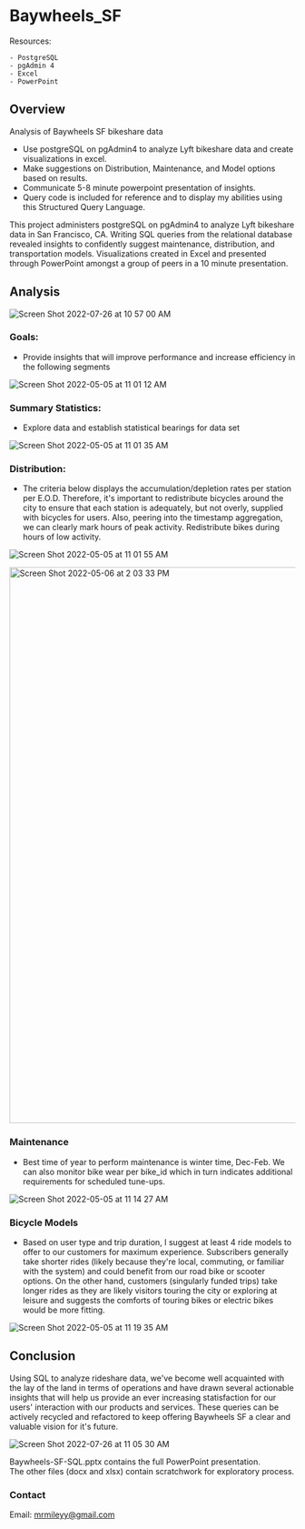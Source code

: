 # Baywheels_SF
Resources:

    - PostgreSQL
    - pgAdmin 4
    - Excel
    - PowerPoint

## Overview

Analysis of Baywheels SF bikeshare data

- Use postgreSQL on pgAdmin4 to analyze Lyft bikeshare data and create visualizations in excel.
- Make suggestions on Distribution, Maintenance, and Model options based on results.
- Communicate 5-8 minute powerpoint presentation of insights.
- Query code is included for reference and to display my abilities using this Structured Query Language.

This project administers postgreSQL on pgAdmin4 to analyze Lyft bikeshare data in San Francisco, CA. Writing SQL queries from the relational database revealed insights to confidently suggest maintenance, distribution, and transportation models. Visualizations created in Excel and presented through PowerPoint amongst a group of peers in a 10 minute presentation.

## Analysis

![Screen Shot 2022-07-26 at 10 57 00 AM](https://user-images.githubusercontent.com/100544761/181054244-8879294b-2d2f-4d65-9778-d38b34150d4c.png)

### Goals:

- Provide insights that will improve performance and increase efficiency in the following segments

![Screen Shot 2022-05-05 at 11 01 12 AM](https://user-images.githubusercontent.com/100544761/166965001-88bfbcac-390c-4ece-8ca6-fcfbdbf7b444.png)

### Summary Statistics:

- Explore data and establish statistical bearings for data set

![Screen Shot 2022-05-05 at 11 01 35 AM](https://user-images.githubusercontent.com/100544761/166965109-990c90ab-9851-436f-a686-1c2fa7d2ed52.png)

### Distribution:

- The criteria below displays the accumulation/depletion rates per station per E.O.D.  Therefore, it's important to redistribute bicycles around the city to ensure that each station is adequately, but not overly, supplied with bicycles for users.  Also, peering into the timestamp aggregation, we can clearly mark hours of peak activity.  Redistribute bikes during hours of low activity.

![Screen Shot 2022-05-05 at 11 01 55 AM](https://user-images.githubusercontent.com/100544761/166965247-1776fef4-62c4-4934-bbd7-22f14f684f60.png)

<img width="978" alt="Screen Shot 2022-05-06 at 2 03 33 PM" src="https://user-images.githubusercontent.com/100544761/167201693-36f2ba12-9374-4228-915e-fa46a9d3faf3.png">

### Maintenance

- Best time of year to perform maintenance is winter time, Dec-Feb.  We can also monitor bike wear per bike_id which in turn indicates additional requirements for scheduled tune-ups.

![Screen Shot 2022-05-05 at 11 14 27 AM](https://user-images.githubusercontent.com/100544761/166967079-2e543566-5bd9-45f8-a953-40ac7dc2850f.png)

### Bicycle Models

- Based on user type and trip duration, I suggest at least 4 ride models to offer to our customers for maximum experience.  Subscribers generally take shorter rides (likely because they're local, commuting, or familiar with the system) and could benefit from our road bike or scooter options.  On the other hand, customers (singularly funded trips) take longer rides as they are likely visitors touring the city or exploring at leisure and suggests the comforts of touring bikes or electric bikes would be more fitting.

![Screen Shot 2022-05-05 at 11 19 35 AM](https://user-images.githubusercontent.com/100544761/166967954-f449b632-10c6-41a6-8bcb-3aa64026bc82.png)

## Conclusion

Using SQL to analyze rideshare data, we've become well acquainted with the lay of the land in terms of operations and have drawn several actionable insights that will help us provide an ever increasing statisfaction for our users' interaction with our products and services.  These queries can be actively recycled and refactored to keep offering Baywheels SF a clear and valuable vision for it's future.

![Screen Shot 2022-07-26 at 11 05 30 AM](https://user-images.githubusercontent.com/100544761/181055591-a1aed740-6516-453c-8d85-2863d3639857.png)

Baywheels-SF-SQL.pptx contains the full PowerPoint presentation.  
The other files (docx and xlsx) contain scratchwork for exploratory process.

### Contact

Email:  mrmileyy@gmail.com